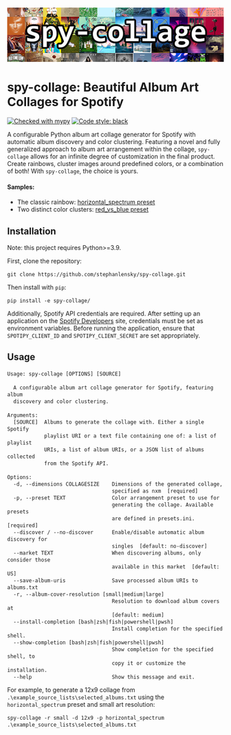 ![spy-collage logo](images/spy-collage-logo.png)

# spy-collage: Beautiful Album Art Collages for Spotify

[![Checked with mypy](https://img.shields.io/badge/mypy-checked-blue.svg)](http://mypy-lang.org/)
[![Code style: black](https://img.shields.io/badge/code%20style-black-000000.svg)](https://github.com/psf/black)

A configurable Python album art collage generator for Spotify with automatic album discovery and color clustering. Featuring a novel and fully generalized approach to album art arrangement within the collage, `spy-collage` allows for an infinite degree of customization in the final product. Create rainbows, cluster images around predefined colors, or a combination of both! With `spy-collage`, the choice is yours.


#### Samples:

- The classic rainbow: [horizontal_spectrum preset](https://github.com/stephanlensky/spy-collage/blob/main/images/horizontal_spectrum.jpg)
- Two distinct color clusters: [red_vs_blue preset](https://github.com/stephanlensky/spy-collage/blob/main/images/red_vs_blue.jpg)


## Installation

Note: this project requires Python>=3.9.

First, clone the repository:

```
git clone https://github.com/stephanlensky/spy-collage.git
```

Then install with `pip`:

```
pip install -e spy-collage/
```

Additionally, Spotify API credentials are required. After setting up an application on the [Spotify Developers](https://developer.spotify.com/) site, credentials must be set as environment variables. Before running the application, ensure that `SPOTIPY_CLIENT_ID` and `SPOTIPY_CLIENT_SECRET` are set appropriately.

## Usage

```
Usage: spy-collage [OPTIONS] [SOURCE]

  A configurable album art collage generator for Spotify, featuring album
  discovery and color clustering.

Arguments:
  [SOURCE]  Albums to generate the collage with. Either a single Spotify
            playlist URI or a text file containing one of: a list of playlist
            URIs, a list of album URIs, or a JSON list of albums collected
            from the Spotify API.

Options:
  -d, --dimensions COLLAGESIZE    Dimensions of the generated collage,
                                  specified as nxm  [required]
  -p, --preset TEXT               Color arrangement preset to use for
                                  generating the collage. Available presets
                                  are defined in presets.ini.  [required]
  --discover / --no-discover      Enable/disable automatic album discovery for
                                  singles  [default: no-discover]
  --market TEXT                   When discovering albums, only consider those
                                  available in this market  [default: US]
  --save-album-uris               Save processed album URIs to albums.txt
  -r, --album-cover-resolution [small|medium|large]
                                  Resolution to download album covers at
                                  [default: medium]
  --install-completion [bash|zsh|fish|powershell|pwsh]
                                  Install completion for the specified shell.
  --show-completion [bash|zsh|fish|powershell|pwsh]
                                  Show completion for the specified shell, to
                                  copy it or customize the installation.
  --help                          Show this message and exit.
```

For example, to generate a 12x9 collage from `.\example_source_lists\selected_albums.txt` using the `horizontal_spectrum` preset and small art resolution:

```
spy-collage -r small -d 12x9 -p horizontal_spectrum .\example_source_lists\selected_albums.txt
```

